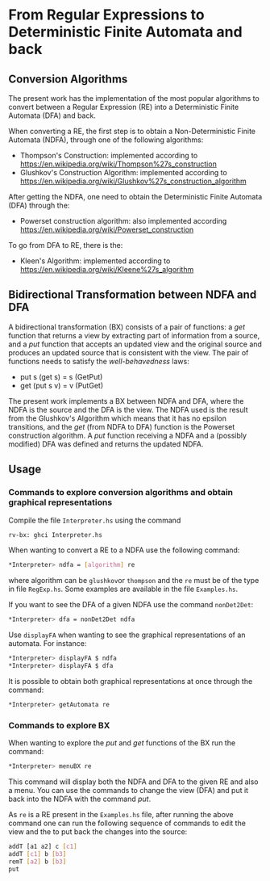 # From Regular Expressions to Deterministic Finite Automata and back

## Conversion Algorithms

The present work has the implementation of the most popular algorithms to convert between a Regular Expression (RE) into a Deterministic Finite Automata (DFA) and back.

When converting a RE, the first step is to obtain a Non-Deterministic Finite Automata (NDFA), through one of the following algorithms:
- Thompson's Construction: implemented according to https://en.wikipedia.org/wiki/Thompson%27s_construction
- Glushkov's Construction Algorithm: implemented according to https://en.wikipedia.org/wiki/Glushkov%27s_construction_algorithm

After getting the NDFA, one need to obtain the Deterministic Finite Automata (DFA) through the: 
- Powerset construction algorithm: also implemented according https://en.wikipedia.org/wiki/Powerset_construction


To go from DFA to RE, there is the: 
- Kleen's Algorithm: implemented according to https://en.wikipedia.org/wiki/Kleene%27s_algorithm

## Bidirectional Transformation between NDFA and DFA

A bidirectional transformation (BX) consists of a pair of functions: a _get_ function that returns a view by extracting part of information from a source, and a _put_ function that accepts an updated view and the original source and produces an updated source that is consistent with the view. The pair of functions needs to satisfy the _well-behavedness_ laws: 

 - put s (get s) = s     (GetPut)
 - get (put s v) = v     (PutGet)

The present work implements a BX between NDFA and DFA, where the NDFA is the source and the DFA is the view. The NDFA used is the result from the Glushkov's Algorithm which means that it has no epsilon transitions, and the _get_ (from NDFA to DFA) function is the Powerset construction algorithm. A _put_ function receiving a NDFA and a (possibly modified) DFA was defined and returns the updated NDFA.

## Usage
### Commands to explore conversion algorithms and obtain graphical representations
Compile the file `Interpreter.hs` using the command

```bash
rv-bx: ghci Interpreter.hs
```

When wanting to convert a RE to a NDFA use the following command:

```bash
*Interpreter> ndfa = [algorithm] re
```
where algorithm can be `glushkov`or `thompson` and the `re` must be of the type in file `RegExp.hs`. Some examples are available in the file `Examples.hs`.

If you want to see the DFA of a given NDFA use the command `nonDet2Det`:

```bash
*Interpreter> dfa = nonDet2Det ndfa
```

Use `displayFA` when wanting to see the graphical representations of an automata. For instance:

```bash 
*Interpreter> displayFA $ ndfa
*Interpreter> displayFA $ dfa
```
  
It is possible to obtain both graphical representations at once through the command:
```bash
*Interpreter> getAutomata re
```

### Commands to explore BX
When wanting to explore the _put_ and _get_ functions of the BX run the command:

```bash
*Interpreter> menuBX re
```

This command will display both the NDFA and DFA to the given RE and also a menu. You can use the commands to change the view (DFA) and put it back into the NDFA with the command _put_.

As `re` is a RE present in the `Examples.hs` file, after running the above command one can run the following sequence of commands to edit the view and the to put back the changes into the source:

```bash
addT [a1 a2] c [c1]
addT [c1] b [b3]
remT [a2] b [b3]
put
```
